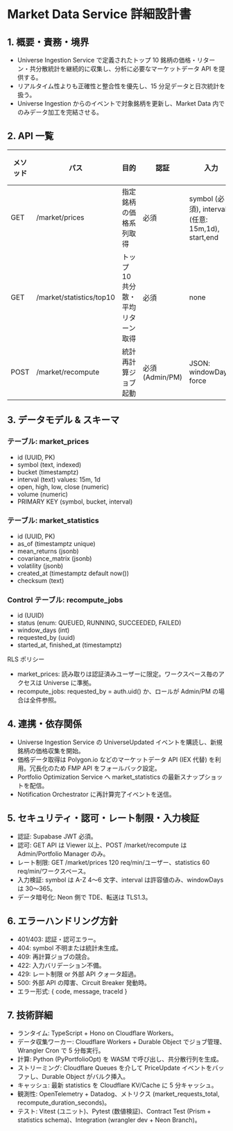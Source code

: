 # Market Data Service 詳細設計書

## 1. 概要・責務・境界
- Universe Ingestion Service で定義されたトップ 10 銘柄の価格・リターン・共分散統計を継続的に収集し、分析に必要なマーケットデータ API を提供する。
- リアルタイム性よりも正確性と整合性を優先し、15 分足データと日次統計を扱う。
- Universe Ingestion からのイベントで対象銘柄を更新し、Market Data 内でのみデータ加工を完結させる。

## 2. API 一覧
| メソッド | パス | 目的 | 認証 | 入力 | 出力 | 代表エラー |
| --- | --- | --- | --- | --- | --- | --- |
| GET | /market/prices | 指定銘柄の価格系列取得 | 必須 | symbol (必須), interval (任意: 15m,1d), start,end | JSON: priceSeries | 401, 403, 404, 422, 429, 500 |
| GET | /market/statistics/top10 | トップ 10 共分散・平均リターン取得 | 必須 | none | JSON: meanReturns, covarianceMatrix, asOf | 401, 403, 404, 429, 500 |
| POST | /market/recompute | 統計再計算ジョブ起動 | 必須 (Admin/PM) | JSON: windowDays, force | 202 + jobId | 401, 403, 409, 422, 429, 500 |

## 3. データモデル & スキーマ
### テーブル: market_prices
- id (UUID, PK)
- symbol (text, indexed)
- bucket (timestamptz)
- interval (text) values: 15m, 1d
- open, high, low, close (numeric)
- volume (numeric)
- PRIMARY KEY (symbol, bucket, interval)

### テーブル: market_statistics
- id (UUID, PK)
- as_of (timestamptz unique)
- mean_returns (jsonb)
- covariance_matrix (jsonb)
- volatility (jsonb)
- created_at (timestamptz default now())
- checksum (text)

### Control テーブル: recompute_jobs
- id (UUID)
- status (enum: QUEUED, RUNNING, SUCCEEDED, FAILED)
- window_days (int)
- requested_by (uuid)
- started_at, finished_at (timestamptz)

RLS ポリシー
- market_prices: 読み取りは認証済みユーザーに限定。ワークスペース毎のアクセスは Universe に準拠。
- recompute_jobs: requested_by = auth.uid() か、ロールが Admin/PM の場合は全件参照。

## 4. 連携・依存関係
- Universe Ingestion Service の UniverseUpdated イベントを購読し、新規銘柄の価格収集を開始。
- 価格データ取得は Polygon.io などのマーケットデータ API (IEX 代替) を利用。冗長化のため FMP API をフォールバック設定。
- Portfolio Optimization Service へ market_statistics の最新スナップショットを配信。
- Notification Orchestrator に再計算完了イベントを送信。

## 5. セキュリティ・認可・レート制限・入力検証
- 認証: Supabase JWT 必須。
- 認可: GET API は Viewer 以上、POST /market/recompute は Admin/Portfolio Manager のみ。
- レート制限: GET /market/prices 120 req/min/ユーザー、statistics 60 req/min/ワークスペース。
- 入力検証: symbol は A-Z 4〜6 文字、interval は許容値のみ、windowDays は 30〜365。
- データ暗号化: Neon 側で TDE、転送は TLS1.3。

## 6. エラーハンドリング方針
- 401/403: 認証・認可エラー。
- 404: symbol 不明または統計未生成。
- 409: 再計算ジョブの競合。
- 422: 入力バリデーション不備。
- 429: レート制限 or 外部 API クォータ超過。
- 500: 外部 API の障害、Circuit Breaker 発動時。
- エラー形式: { code, message, traceId }

## 7. 技術詳細
- ランタイム: TypeScript + Hono on Cloudflare Workers。
- データ収集ワーカー: Cloudflare Workers + Durable Object でジョブ管理、Wrangler Cron で 5 分毎実行。
- 計算: Python (PyPortfolioOpt) を WASM で呼び出し、共分散行列を生成。
- ストリーミング: Cloudflare Queues を介して PriceUpdate イベントをバッファし、Durable Object がバルク挿入。
- キャッシュ: 最新 statistics を Cloudflare KV/Cache に 5 分キャッシュ。
- 観測性: OpenTelemetry + Datadog、メトリクス (market_requests_total, recompute_duration_seconds)。
- テスト: Vitest (ユニット)、Pytest (数値検証)、Contract Test (Prism + statistics schema)、Integration (wrangler dev + Neon Branch)。

